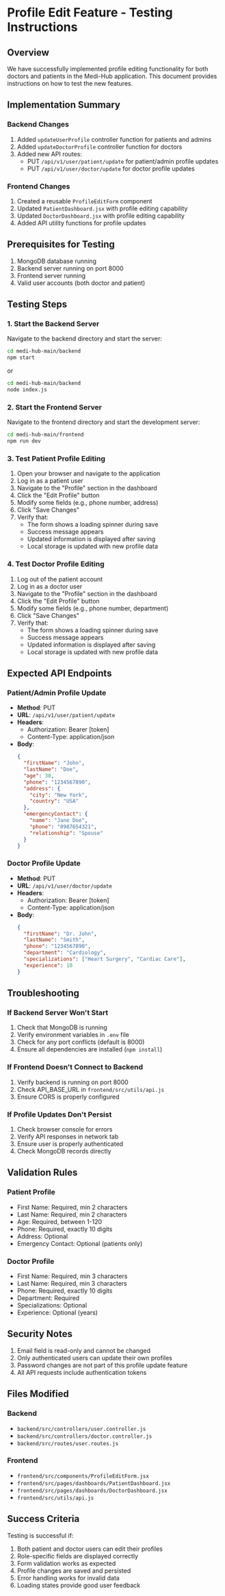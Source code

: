 # Profile Edit Feature - Testing Instructions

## Overview
We have successfully implemented profile editing functionality for both doctors and patients in the Medi-Hub application. This document provides instructions on how to test the new features.

## Implementation Summary

### Backend Changes
1. Added `updateUserProfile` controller function for patients and admins
2. Added `updateDoctorProfile` controller function for doctors
3. Added new API routes:
   - PUT `/api/v1/user/patient/update` for patient/admin profile updates
   - PUT `/api/v1/user/doctor/update` for doctor profile updates

### Frontend Changes
1. Created a reusable `ProfileEditForm` component
2. Updated `PatientDashboard.jsx` with profile editing capability
3. Updated `DoctorDashboard.jsx` with profile editing capability
4. Added API utility functions for profile updates

## Prerequisites for Testing

1. MongoDB database running
2. Backend server running on port 8000
3. Frontend server running
4. Valid user accounts (both doctor and patient)

## Testing Steps

### 1. Start the Backend Server
Navigate to the backend directory and start the server:
```bash
cd medi-hub-main/backend
npm start
```
or
```bash
cd medi-hub-main/backend
node index.js
```

### 2. Start the Frontend Server
Navigate to the frontend directory and start the development server:
```bash
cd medi-hub-main/frontend
npm run dev
```

### 3. Test Patient Profile Editing
1. Open your browser and navigate to the application
2. Log in as a patient user
3. Navigate to the "Profile" section in the dashboard
4. Click the "Edit Profile" button
5. Modify some fields (e.g., phone number, address)
6. Click "Save Changes"
7. Verify that:
   - The form shows a loading spinner during save
   - Success message appears
   - Updated information is displayed after saving
   - Local storage is updated with new profile data

### 4. Test Doctor Profile Editing
1. Log out of the patient account
2. Log in as a doctor user
3. Navigate to the "Profile" section in the dashboard
4. Click the "Edit Profile" button
5. Modify some fields (e.g., phone number, department)
6. Click "Save Changes"
7. Verify that:
   - The form shows a loading spinner during save
   - Success message appears
   - Updated information is displayed after saving
   - Local storage is updated with new profile data

## Expected API Endpoints

### Patient/Admin Profile Update
- **Method**: PUT
- **URL**: `/api/v1/user/patient/update`
- **Headers**: 
  - Authorization: Bearer [token]
  - Content-Type: application/json
- **Body**:
  ```json
  {
    "firstName": "John",
    "lastName": "Doe",
    "age": 30,
    "phone": "1234567890",
    "address": {
      "city": "New York",
      "country": "USA"
    },
    "emergencyContact": {
      "name": "Jane Doe",
      "phone": "0987654321",
      "relationship": "Spouse"
    }
  }
  ```

### Doctor Profile Update
- **Method**: PUT
- **URL**: `/api/v1/user/doctor/update`
- **Headers**: 
  - Authorization: Bearer [token]
  - Content-Type: application/json
- **Body**:
  ```json
  {
    "firstName": "Dr. John",
    "lastName": "Smith",
    "phone": "1234567890",
    "department": "Cardiology",
    "specializations": ["Heart Surgery", "Cardiac Care"],
    "experience": 10
  }
  ```

## Troubleshooting

### If Backend Server Won't Start
1. Check that MongoDB is running
2. Verify environment variables in `.env` file
3. Check for any port conflicts (default is 8000)
4. Ensure all dependencies are installed (`npm install`)

### If Frontend Doesn't Connect to Backend
1. Verify backend is running on port 8000
2. Check API_BASE_URL in `frontend/src/utils/api.js`
3. Ensure CORS is properly configured

### If Profile Updates Don't Persist
1. Check browser console for errors
2. Verify API responses in network tab
3. Ensure user is properly authenticated
4. Check MongoDB records directly

## Validation Rules

### Patient Profile
- First Name: Required, min 2 characters
- Last Name: Required, min 2 characters
- Age: Required, between 1-120
- Phone: Required, exactly 10 digits
- Address: Optional
- Emergency Contact: Optional (patients only)

### Doctor Profile
- First Name: Required, min 3 characters
- Last Name: Required, min 3 characters
- Phone: Required, exactly 10 digits
- Department: Required
- Specializations: Optional
- Experience: Optional (years)

## Security Notes

1. Email field is read-only and cannot be changed
2. Only authenticated users can update their own profiles
3. Password changes are not part of this profile update feature
4. All API requests include authentication tokens

## Files Modified

### Backend
- `backend/src/controllers/user.controller.js`
- `backend/src/controllers/doctor.controller.js`
- `backend/src/routes/user.routes.js`

### Frontend
- `frontend/src/components/ProfileEditForm.jsx`
- `frontend/src/pages/dashboards/PatientDashboard.jsx`
- `frontend/src/pages/dashboards/DoctorDashboard.jsx`
- `frontend/src/utils/api.js`

## Success Criteria

Testing is successful if:
1. Both patient and doctor users can edit their profiles
2. Role-specific fields are displayed correctly
3. Form validation works as expected
4. Profile changes are saved and persisted
5. Error handling works for invalid data
6. Loading states provide good user feedback